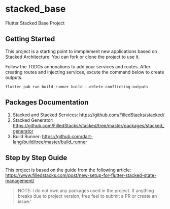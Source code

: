 # stacked_base

Flutter Stacked Base Project

## Getting Started

This project is a starting point to immplement new applications based on Stacked Architecture. You can fork or clone the project to use it. 

Follow the TODOs annonations to add your services and routes. After creating routes and injecting services, excute the command below to create outputs.
```
flutter pub run build_runner build --delete-conflicting-outputs
```




## Packages Documentation
1. Stacked and Stacked Services: https://github.com/FilledStacks/stacked/
2. Stacked Generator: https://github.com/FilledStacks/stacked/tree/master/packages/stacked_generator
3. Build Runner: https://github.com/dart-lang/build/tree/master/build_runner

## Step by Step Guide
This project is based on the guide from the following article: 
https://www.filledstacks.com/post/new-setup-for-flutter-stacked-state-management/

> NOTE: I do not own any packages used in the project. If anything breaks due to project version, free feel to submit a PR or create an issue.'
